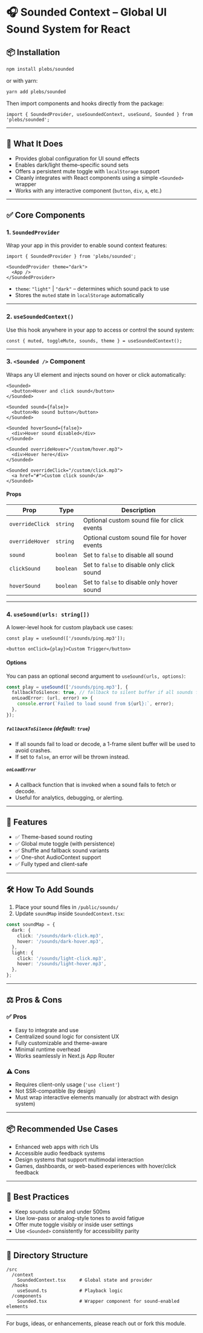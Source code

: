 # 🎧 Sounded Context – Global UI Sound System for React

## 📦 Installation

```bash
npm install plebs/sounded
```

or with yarn:

```bash
yarn add plebs/sounded
```

Then import components and hooks directly from the package:

```tsx
import { SoundedProvider, useSoundedContext, useSound, Sounded } from 'plebs/sounded';
```

---

## 🧩 What It Does

- Provides global configuration for UI sound effects
- Enables dark/light theme–specific sound sets
- Offers a persistent mute toggle with `localStorage` support
- Cleanly integrates with React components using a simple `<Sounded>` wrapper
- Works with any interactive component (`button`, `div`, `a`, etc.)

---

## ✅ Core Components

### 1. `SoundedProvider`

Wrap your app in this provider to enable sound context features:

```tsx
import { SoundedProvider } from 'plebs/sounded';

<SoundedProvider theme="dark">
  <App />
</SoundedProvider>
```

- `theme`: `"light"` | `"dark"` – determines which sound pack to use
- Stores the `muted` state in `localStorage` automatically

---

### 2. `useSoundedContext()`

Use this hook anywhere in your app to access or control the sound system:

```tsx
const { muted, toggleMute, sounds, theme } = useSoundedContext();
```

---

### 3. `<Sounded />` Component

Wraps any UI element and injects sound on hover or click automatically:

```tsx
<Sounded>
  <button>Hover and click sound</button>
</Sounded>

<Sounded sound={false}>
  <button>No sound button</button>
</Sounded>

<Sounded hoverSound={false}>
  <div>Hover sound disabled</div>
</Sounded>

<Sounded overrideHover="/custom/hover.mp3">
  <div>Hover here</div>
</Sounded>

<Sounded overrideClick="/custom/click.mp3">
  <a href="#">Custom click sound</a>
</Sounded>
```

#### Props

| Prop           | Type      | Description                                                 |
|----------------|-----------|-------------------------------------------------------------|
| `overrideClick`| `string`  | Optional custom sound file for click events                 |
| `overrideHover`| `string`  | Optional custom sound file for hover events                 |
| `sound`        | `boolean` | Set to `false` to disable all sound                         |
| `clickSound`   | `boolean` | Set to `false` to disable only click sound                  |
| `hoverSound`   | `boolean` | Set to `false` to disable only hover sound                  |

---

### 4. `useSound(urls: string[])`

A lower-level hook for custom playback use cases:

```tsx
const play = useSound(['/sounds/ping.mp3']);

<button onClick={play}>Custom Trigger</button>
```

#### Options

You can pass an optional second argument to `useSound(urls, options)`:

```ts
const play = useSound(['/sounds/ping.mp3'], {
  fallbackToSilence: true, // fallback to silent buffer if all sounds fail
  onLoadError: (url, error) => {
    console.error(`Failed to load sound from ${url}:`, error);
  },
});
```

##### `fallbackToSilence` (default: `true`)
- If all sounds fail to load or decode, a 1-frame silent buffer will be used to avoid crashes.
- If set to `false`, an error will be thrown instead.

##### `onLoadError`
- A callback function that is invoked when a sound fails to fetch or decode.
- Useful for analytics, debugging, or alerting.

---

## 🔧 Features

- ✅ Theme-based sound routing
- ✅ Global mute toggle (with persistence)
- ✅ Shuffle and fallback sound variants
- ✅ One-shot AudioContext support
- ✅ Fully typed and client-safe

---

## 🛠 How To Add Sounds

1. Place your sound files in `/public/sounds/`
2. Update `soundMap` inside `SoundedContext.tsx`:

```ts
const soundMap = {
  dark: {
    click: '/sounds/dark-click.mp3',
    hover: '/sounds/dark-hover.mp3',
  },
  light: {
    click: '/sounds/light-click.mp3',
    hover: '/sounds/light-hover.mp3',
  },
};
```

---

## ⚖️ Pros & Cons

### ✅ Pros

- Easy to integrate and use
- Centralized sound logic for consistent UX
- Fully customizable and theme-aware
- Minimal runtime overhead
- Works seamlessly in Next.js App Router

### ⚠️ Cons

- Requires client-only usage (`'use client'`)
- Not SSR-compatible (by design)
- Must wrap interactive elements manually (or abstract with design system)

---

## 📦 Recommended Use Cases

- Enhanced web apps with rich UIs
- Accessible audio feedback systems
- Design systems that support multimodal interaction
- Games, dashboards, or web-based experiences with hover/click feedback

---

## 🧠 Best Practices

- Keep sounds subtle and under 500ms
- Use low-pass or analog-style tones to avoid fatigue
- Offer mute toggle visibly or inside user settings
- Use `<Sounded>` consistently for accessibility parity

---

## 🧱 Directory Structure

```
/src
  /context
    SoundedContext.tsx     # Global state and provider
  /hooks
    useSound.ts            # Playback logic
  /components
    Sounded.tsx            # Wrapper component for sound-enabled elements
```

---

For bugs, ideas, or enhancements, please reach out or fork this module.